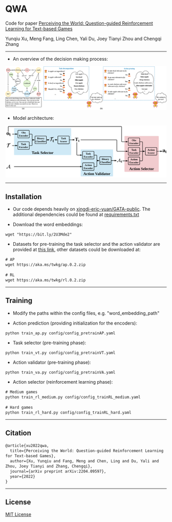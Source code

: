 # QWA

Code for paper [Perceiving the World: Question-guided Reinforcement Learning for Text-based Games](https://arxiv.org/abs/2204.09597)

Yunqiu Xu, Meng Fang, Ling Chen, Yali Du, Joey Tianyi Zhou and Chengqi Zhang

-----

+ An overview of the decision making process:

![overview](documentation/overview.png)


+ Model architecture:

![architecture](documentation/architecture.png)


-----
## Installation

+ Our code depends heavily on [xingdi-eric-yuan/GATA-public](https://github.com/xingdi-eric-yuan/GATA-public). The additional dependencies could be found at [requirements.txt](requirements.txt)


+ Download the word embeddings:

```
wget "https://bit.ly/2U3Mde2"
```

+ Datasets for pre-training the task selector and the action validator are provided at [this link](https://drive.google.com/file/d/11jZoLvT59d6krnGV7LkNab4xSCucKXs8/view?usp=sharing), other datasets could be downloaded at:

```
# AP
wget https://aka.ms/twkg/ap.0.2.zip

# RL
wget https://aka.ms/twkg/rl.0.2.zip
```

-----
## Training

+ Modify the paths within the config files, e.g. "word_embedding_path"

+ Action prediction (providing initialization for the encoders):

```
python train_ap.py config/config_pretrainAP.yaml
```

+ Task selector (pre-training phase):

```
python train_vt.py config/config_pretrainVT.yaml
```

+ Action validator (pre-training phase):

```
python train_va.py config/config_pretrainVA.yaml
```

+ Action selector (reinforcement learning phase):

```
# Medium games
python train_rl_medium.py config/config_trainRL_medium.yaml

# Hard games
python train_rl_hard.py config/config_trainRL_hard.yaml
```

-----
## Citation

```
@article{xu2022qwa,
  title={Perceiving the World: Question-guided Reinforcement Learning for Text-based Games},
  author={Xu, Yunqiu and Fang, Meng and Chen, Ling and Du, Yali and Zhou, Joey Tianyi and Zhang, Chengqi},
  journal={arXiv preprint arXiv:2204.09597},
  year={2022}
}
```

-----
## License

[MIT License](LICENSE)




